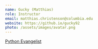 ```yaml
---
name: Gucky (Matthias)
role: Instructor
email: matthias.christenson@columbia.edu
website: https://github.io/gucky92
photo: /assets/images/avatar.png
---
```


[Python Evangelist](https://xkcd.com/353/)
